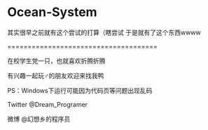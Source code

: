 # Ocean-System
其实很早之前就有这个尝试的打算（瞎尝试
于是就有了这个东西wwww

=====================================

在校学生党一只，也就喜欢折腾折腾

有兴趣一起玩♂的朋友欢迎来找我鸭

PS：Windows下运行可能因为代码页等问题出现乱码


Twitter  @Dream_Programer

微博  @幻想乡的程序员
